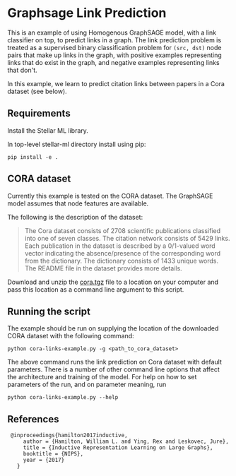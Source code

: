# Graphsage Link Prediction

This is an example of using Homogenous GraphSAGE model, with a link classifier on top, 
to predict links in a graph.
The link prediction problem is treated as a supervised binary classification problem for 
`(src, dst)` node pairs that make up links in the graph, with positive examples
representing links that do exist in the graph, and negative examples representing
links that don't. 

In this example, we learn to predict citation links between papers in a Cora dataset (see below).

## Requirements
Install the Stellar ML library.

In top-level stellar-ml directory install using pip:

```
pip install -e .
```

## CORA dataset

Currently this example is tested on the CORA dataset. The GraphSAGE model assumes that node
features are available.

The following is the description of the dataset:
> The Cora dataset consists of 2708 scientific publications classified into one of seven classes.
> The citation network consists of 5429 links. Each publication in the dataset is described by a
> 0/1-valued word vector indicating the absence/presence of the corresponding word from the dictionary.
> The dictionary consists of 1433 unique words. The README file in the dataset provides more details.

Download and unzip the [cora.tgz](https://linqs-data.soe.ucsc.edu/public/lbc/cora.tgz) file to a location on your computer and pass this location
as a command line argument to this script.

## Running the script

The example should be run on supplying the location of the downloaded CORA dataset with the following command:
```
python cora-links-example.py -g <path_to_cora_dataset>
```
The above command runs the link prediction on Cora dataset with default
parameters. There is a number of other command line options that affect the architecture and training of the
model. For help on how to set parameters of the run, and on parameter meaning, run
```angular2html
python cora-links-example.py --help
``` 

## References

```
 @inproceedings{hamilton2017inductive,
     author = {Hamilton, William L. and Ying, Rex and Leskovec, Jure},
     title = {Inductive Representation Learning on Large Graphs},
     booktitle = {NIPS},
     year = {2017}
   }
```

